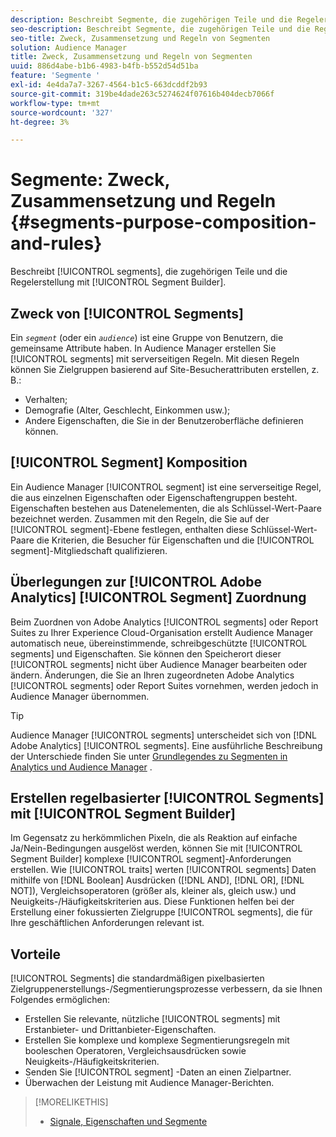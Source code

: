 ```yaml
---
description: Beschreibt Segmente, die zugehörigen Teile und die Regelerstellung mit Segment Builder.
seo-description: Beschreibt Segmente, die zugehörigen Teile und die Regelerstellung mit Segment Builder.
seo-title: Zweck, Zusammensetzung und Regeln von Segmenten
solution: Audience Manager
title: Zweck, Zusammensetzung und Regeln von Segmenten
uuid: 886d4abe-b1b6-4983-b4fb-b552d54d51ba
feature: 'Segmente '
exl-id: 4e4da7a7-3267-4564-b1c5-663dcddf2b93
source-git-commit: 319be4dade263c5274624f07616b404decb7066f
workflow-type: tm+mt
source-wordcount: '327'
ht-degree: 3%

---
```


# Segmente: Zweck, Zusammensetzung und Regeln {#segments-purpose-composition-and-rules}

Beschreibt [!UICONTROL segments], die zugehörigen Teile und die Regelerstellung mit [!UICONTROL Segment Builder].

## Zweck von [!UICONTROL Segments]

Ein *`segment`* (oder ein *`audience`*) ist eine Gruppe von Benutzern, die gemeinsame Attribute haben. In Audience Manager erstellen Sie [!UICONTROL segments] mit serverseitigen Regeln. Mit diesen Regeln können Sie Zielgruppen basierend auf Site-Besucherattributen erstellen, z. B.:

* Verhalten;
* Demografie (Alter, Geschlecht, Einkommen usw.);
* Andere Eigenschaften, die Sie in der Benutzeroberfläche definieren können.

## [!UICONTROL Segment] Komposition

Ein Audience Manager [!UICONTROL segment] ist eine serverseitige Regel, die aus einzelnen Eigenschaften oder Eigenschaftengruppen besteht. Eigenschaften bestehen aus Datenelementen, die als Schlüssel-Wert-Paare bezeichnet werden. Zusammen mit den Regeln, die Sie auf der [!UICONTROL segment]-Ebene festlegen, enthalten diese Schlüssel-Wert-Paare die Kriterien, die Besucher für Eigenschaften und die [!UICONTROL segment]-Mitgliedschaft qualifizieren.

## Überlegungen zur [!UICONTROL Adobe Analytics] [!UICONTROL Segment] Zuordnung

Beim Zuordnen von Adobe Analytics [!UICONTROL segments] oder Report Suites zu Ihrer Experience Cloud-Organisation erstellt Audience Manager automatisch neue, übereinstimmende, schreibgeschützte [!UICONTROL segments] und Eigenschaften. Sie können den Speicherort dieser [!UICONTROL segments] nicht über Audience Manager bearbeiten oder ändern. Änderungen, die Sie an Ihren zugeordneten Adobe Analytics [!UICONTROL segments] oder Report Suites vornehmen, werden jedoch in Audience Manager übernommen.

>[!TIP]
>
>Audience Manager [!UICONTROL segments] unterscheidet sich von [!DNL Adobe Analytics] [!UICONTROL segments]. Eine ausführliche Beschreibung der Unterschiede finden Sie unter [Grundlegendes zu Segmenten in Analytics und Audience Manager](https://experienceleague.adobe.com/docs/analytics/integration/audience-analytics/audience-analytics-workflow/aam-analytics-segments.html) .

## Erstellen regelbasierter [!UICONTROL Segments] mit [!UICONTROL Segment Builder]

Im Gegensatz zu herkömmlichen Pixeln, die als Reaktion auf einfache Ja/Nein-Bedingungen ausgelöst werden, können Sie mit [!UICONTROL Segment Builder] komplexe [!UICONTROL segment]-Anforderungen erstellen. Wie [!UICONTROL traits] werten [!UICONTROL segments] Daten mithilfe von [!DNL Boolean] Ausdrücken ([!DNL AND], [!DNL OR], [!DNL NOT]), Vergleichsoperatoren (größer als, kleiner als, gleich usw.) und Neuigkeits-/Häufigkeitskriterien aus. Diese Funktionen helfen bei der Erstellung einer fokussierten Zielgruppe [!UICONTROL segments], die für Ihre geschäftlichen Anforderungen relevant ist.

## Vorteile

[!UICONTROL Segments] die standardmäßigen pixelbasierten Zielgruppenerstellungs-/Segmentierungsprozesse verbessern, da sie Ihnen Folgendes ermöglichen:

* Erstellen Sie relevante, nützliche [!UICONTROL segments] mit Erstanbieter- und Drittanbieter-Eigenschaften.
* Erstellen Sie komplexe und komplexe Segmentierungsregeln mit booleschen Operatoren, Vergleichsausdrücken sowie Neuigkeits-/Häufigkeitskriterien.
* Senden Sie [!UICONTROL segment] -Daten an einen Zielpartner.
* Überwachen der Leistung mit Audience Manager-Berichten.

>[!MORELIKETHIS]
>
>* [Signale, Eigenschaften und Segmente](../../reference/signal-trait-segment.md)

